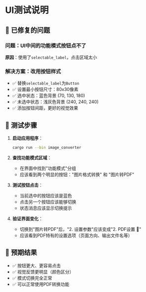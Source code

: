 # UI测试说明

## 🔧 已修复的问题

### 问题：UI中间的功能模式按钮点不了
**原因**：使用了`selectable_label`，点击区域太小

### 解决方案：改用按钮样式
- ✅ 替换`selectable_label`为`Button`
- ✅ 设置最小按钮尺寸：80x30像素
- ✅ 选中状态：蓝色背景 (70, 130, 180)
- ✅ 未选中状态：浅灰色背景 (240, 240, 240)
- ✅ 添加按钮间距，更好的视觉效果

## 🎯 测试步骤

1. **启动应用程序**：
   ```bash
   cargo run --bin image_converter
   ```

2. **查找功能模式区域**：
   - 在界面中找到"功能模式"分组
   - 应该看到两个明显的按钮："图片格式转换" 和 "图片转PDF"

3. **测试按钮点击**：
   - 当前选中的按钮应该是蓝色
   - 点击另一个按钮应该能够切换
   - 状态消息应该显示切换提示

4. **验证界面变化**：
   - 切换到"图片转PDF"后，"2. 设置参数"应该变成"2. PDF设置 📄"
   - 应该看到PDF特有的设置选项（页面方向、输出文件名等）

## 🚀 预期结果

- ✅ 按钮更大、更容易点击
- ✅ 视觉反馈更明显（颜色区分）
- ✅ 模式切换完全正常
- ✅ 可以正常使用PDF转换功能
